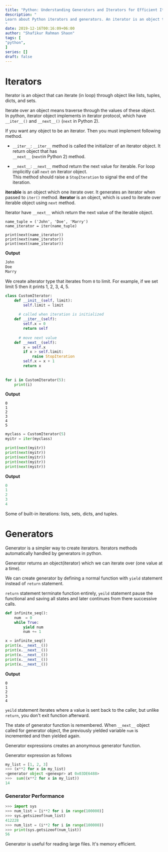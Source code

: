 ```yaml
---
title: "Python: Understanding Generators and Iterators for Efficient Iteration"
description: "
Learn about Python iterators and generators. An iterator is an object that iterates through other objects like lists, tuples, dicts, and sets, and implements the iterator protocol with the __iter__() and __next__() methods. Generators are a simpler way to create iterators, where a normal function with yield statements is used to create an object that can be iterated over one value at a time. This allows for memory-efficient iteration and is useful for reading large files. The state of a generator function is remembered, and the previously yielded variable is incremented and yielded again when __next__() is called. The article covers the properties of flex containers and items in CSS, such as flex-direction, flex-wrap, flex-flow, justify-content, align-items, align-content, order, flex-grow, flex-shrink, flex-basis, flex, and align-self.
"
date: 2019-12-16T00:16:09+06:00
author: "Shafikur Rahman Shaon"
tags: [
"python",
]
series: []
draft: false
---
```


# Iterators

Iterator is an object that can iterate (in loop) through object like lists, tuples, dicts, and sets.

Iterate over an object means traverse through the values of these object.   
In python, iterator object implements in iterator protocol, which have `__iter__()` and `__next__()` (`next` in Python
2).

If you want any object to be an iterator. Then you must implement following method.

* `__iter__`: `__iter__` method is called the initializer of an iterator object. It return object that has   
  `__next__` (`next`in Python 2) method.

* `__next__`: `__next__` method return the next value for iterable. For loop implicitly call `next` on iterator
  object.  
  This method should raise a `StopIteration` to signal the end of the iteration.

**iterable** is an object which one iterate over. It generates an iterator when passed to `iter()` method.
**iterator** is an object, which is used to iterate over iterable object using `next` method.

Iterator have `__next__` which return the next value of the iterable object.

```
name_tuple = ('John', 'Doe', 'Marry')
name_iterator = iter(name_tuple)

print(next(name_iterator))
print(next(name_iterator))
print(next(name_iterator))
```

**Output**

```python
John
Doe
Marry
```

We create aiterator type that iterates from `0` to limit. For example, if we set limit 5 then it prints 1, 2, 3, 4, 5.

```python
class CustomIterator:  
    def __init__(self, limit):  
        self.limit = limit  
  
      # called when iteration is initialized  
    def __iter__(self):  
        self.x = 0  
        return self  
  
      # move next value  
    def __next__(self):  
        x = self.x  
        if x > self.limit:  
            raise StopIteration  
        self.x = x + 1  
        return x  
  
  
for i in CustomIterator(5):  
    print(i)
```

**Output**

```
0
1
2
3
4
5
```

```python
myclass = CustomIterator(5)
myitr = iter(myclass)

print(next(myitr))
print(next(myitr))
print(next(myitr))
print(next(myitr))
print(next(myitr))
```

**Output**

```python
0
1
2
3
4
```

Some of built-in iterations: lists, sets, dicts, and tuples.

# Generators

Generator is a simpler way to create iterators. Iterators methods automatically handled by generators in python.

Generator returns an object(iterator) which we can iterate over (one value at a time).

We can create generator by defining a normal function with `yield` statement instead of `return` statement.

`return` statement terminate function entirely, `yeild` statement pause the functional and saving all states and later
continues from there successive calls.

```python
def infinite_seq():
    num  = 0
    while True:
        yield num
        num += 1

x = infinite_seq()
print(x.__next__())
print(x.__next__())
print(x.__next__())
print(x.__next__())
print(x.__next__())
```

**Output**

```
0
1
2
3
4
```

`yeild` statement iterates where a value is sent back to the caller, but unlike `return`, you don't exit function
afterward.

The state of generator function is remembered. When `__next__` object called for generator object, the previously
yielded variable `num` is incremented and then yielded again.

Generator expressions creates an anonymous generator function.

Generator expression as follows

```python
my_list = [1, 2, 3]
>>> (x**2 for x in my_list)
<generator object <genexpr> at 0x03DE6488>
>>>  sum((x**2 for x in my_list))
14
```

### Generator Performance

```python
>>> import sys
>>> num_list = [i**2 for i in range(100000)]
>>> sys.getsizeof(num_list)
412228
>>> num_list = (i**2 for i in range(100000))
>>> print(sys.getsizeof(num_list))
56
```

Generator is useful for reading large files. It's memory efficient.







